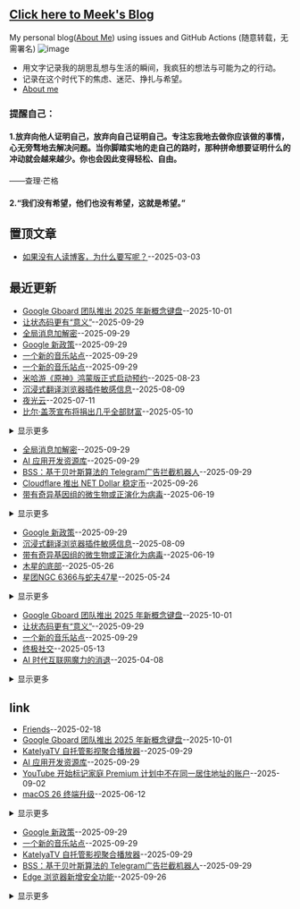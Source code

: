 ## [Click here to Meek's Blog](https://meektion.github.io/)
My personal blog([About Me](https://meektion.github.io/2025/02/16/8_About/)) using issues and GitHub Actions (随意转载，无需署名)
![image](https://github.com/user-attachments/assets/a168bf11-661e-4566-b042-7fc9544de528)

* 用文字记录我的胡思乱想与生活的瞬间，我疯狂的想法与可能为之的行动。  
* 记录在这个时代下的焦虑、迷茫、挣扎与希望。
* [About me](https://github.com/myogg/myogg)

### 提醒自己：
#### 1.放弃向他人证明自己，放弃向自己证明自己。专注忘我地去做你应该做的事情，心无旁骛地去解决问题。当你脚踏实地的走自己的路时，那种拼命想要证明什么的冲动就会越来越少。你也会因此变得轻松、自由。

——查理·芒格

#### 2.“我们没有希望，他们也没有希望，这就是希望。”

## 置顶文章
- [如果没有人读博客，为什么要写呢？](https://github.com/meektion/meektion.github.io/issues/79)--2025-03-03
## 最近更新
- [Google Gboard 团队推出 2025 年新概念键盘](https://github.com/meektion/meektion.github.io/issues/128)--2025-10-01
- [让状态码更有“意义”](https://github.com/meektion/meektion.github.io/issues/127)--2025-09-29
- [全局消息加解密](https://github.com/meektion/meektion.github.io/issues/126)--2025-09-29
- [Google 新政策](https://github.com/meektion/meektion.github.io/issues/125)--2025-09-29
- [一个新的音乐站点](https://github.com/meektion/meektion.github.io/issues/124)--2025-09-29
- [一个新的音乐站点](https://github.com/meektion/meektion.github.io/issues/124)--2025-09-29
- [米哈游《原神》鸿蒙版正式启动预约](https://github.com/meektion/meektion.github.io/issues/117)--2025-08-23
- [沉浸式翻译浏览器插件敏感信息](https://github.com/meektion/meektion.github.io/issues/116)--2025-08-09
- [夜光云](https://github.com/meektion/meektion.github.io/issues/115)--2025-07-11
- [比尔·盖茨宣布将捐出几乎全部财富](https://github.com/meektion/meektion.github.io/issues/107)--2025-05-10
<details><summary>显示更多</summary>

- [全球 电视直播 免费在线观看平台](https://github.com/meektion/meektion.github.io/issues/106)--2025-04-29
- [创业家私藏的灵感宝库](https://github.com/meektion/meektion.github.io/issues/105)--2025-04-23
- [Telegram 假 Safeguard 骗局最新伎俩汇总](https://github.com/meektion/meektion.github.io/issues/104)--2025-04-16
- [春日](https://github.com/meektion/meektion.github.io/issues/90)--2025-03-16
- [HeyGen 一键翻译视频 AI](https://github.com/meektion/meektion.github.io/issues/85)--2025-03-05
- [苹果推出搭载 M3 芯片的 2025 款 iPad Air](https://github.com/meektion/meektion.github.io/issues/81)--2025-03-04
- [如果没有人读博客，为什么要写呢？](https://github.com/meektion/meektion.github.io/issues/79)--2025-03-03
- [蜂鸟鹰蛾](https://github.com/meektion/meektion.github.io/issues/62)--2025-02-26
- [US.KG 已恢复运作](https://github.com/meektion/meektion.github.io/issues/60)--2025-02-25
- [TVBox自用影视源与iptv源](https://github.com/meektion/meektion.github.io/issues/48)--2025-02-20
- [该上班了](https://github.com/meektion/meektion.github.io/issues/38)--2025-02-19
- [有效的洛雪音源](https://github.com/meektion/meektion.github.io/issues/26)--2025-02-17
</details>

- [全局消息加解密](https://github.com/meektion/meektion.github.io/issues/126)--2025-09-29
- [AI 应用开发资源库](https://github.com/meektion/meektion.github.io/issues/122)--2025-09-29
- [BSS：基于贝叶斯算法的 Telegram广告拦截机器人](https://github.com/meektion/meektion.github.io/issues/121)--2025-09-29
- [Cloudflare 推出 NET Dollar 稳定币](https://github.com/meektion/meektion.github.io/issues/119)--2025-09-26
- [带有奇异基因组的微生物或正演化为病毒](https://github.com/meektion/meektion.github.io/issues/114)--2025-06-19
<details><summary>显示更多</summary>

- [日环食与日全食的混合日食](https://github.com/meektion/meektion.github.io/issues/113)--2025-06-13
- [macOS 26 终端升级](https://github.com/meektion/meektion.github.io/issues/112)--2025-06-12
- [终极社交](https://github.com/meektion/meektion.github.io/issues/109)--2025-05-13
- [GitHub 现在提供Windows arm64 运行器](https://github.com/meektion/meektion.github.io/issues/103)--2025-04-15
- [汉洋和朋友们的全世界建模项目 Funes World](https://github.com/meektion/meektion.github.io/issues/92)--2025-03-19
- [Serverless Cloud Notepad 云笔记](https://github.com/meektion/meektion.github.io/issues/91)--2025-03-18
- [基于 CF Pages+AI 制作的论坛](https://github.com/meektion/meektion.github.io/issues/87)--2025-03-08
- [百度文库和百度网盘，全量接入了 DeepSeek-R1 满血版](https://github.com/meektion/meektion.github.io/issues/84)--2025-03-05
- [如果没有人读博客，为什么要写呢？](https://github.com/meektion/meektion.github.io/issues/79)--2025-03-03
- [文生图：AI 驱动下的图像创作魔法世界](https://github.com/meektion/meektion.github.io/issues/76)--2025-03-02
- [通过手机或平板等设备配置Hexo](https://github.com/meektion/meektion.github.io/issues/70)--2025-02-28
- [方向永远比速度更重要](https://github.com/meektion/meektion.github.io/issues/65)--2025-02-28
- [命令与征服开源](https://github.com/meektion/meektion.github.io/issues/64)--2025-02-28
- [ai资讯](https://github.com/meektion/meektion.github.io/issues/61)--2025-02-26
- [US.KG 已恢复运作](https://github.com/meektion/meektion.github.io/issues/60)--2025-02-25
- [Google Drive 现在支持搜索转录后的字幕文稿](https://github.com/meektion/meektion.github.io/issues/59)--2025-02-25
- [Gmail将全面启用扫码认证取代短信验证码](https://github.com/meektion/meektion.github.io/issues/58)--2025-02-24
- [无题](https://github.com/meektion/meektion.github.io/issues/56)--2025-02-23
- [一款以Telegram作为储存的文件外链系统](https://github.com/meektion/meektion.github.io/issues/54)--2025-02-22
- [推荐一个开源项目Moments - 极简朋友圈](https://github.com/meektion/meektion.github.io/issues/50)--2025-02-21
- [推荐的docker应用](https://github.com/meektion/meektion.github.io/issues/49)--2025-02-20
- [TVBox自用影视源与iptv源](https://github.com/meektion/meektion.github.io/issues/48)--2025-02-20
- [让命令行工具连接代理](https://github.com/meektion/meektion.github.io/issues/44)--2025-02-19
- [3D地形图](https://github.com/meektion/meektion.github.io/issues/41)--2025-02-19
- [问界M9的车灯互动游戏](https://github.com/meektion/meektion.github.io/issues/40)--2025-02-19
- [GitHub Skyline，可生成 3D 可打印 STL 文件](https://github.com/meektion/meektion.github.io/issues/39)--2025-02-19
- [永久激活 Windows](https://github.com/meektion/meektion.github.io/issues/37)--2025-02-19
- [Ghosten-Player：视频 播放器](https://github.com/meektion/meektion.github.io/issues/36)--2025-02-19
- [学习人工智能和机器学习的免费资源](https://github.com/meektion/meektion.github.io/issues/35)--2025-02-18
- [Grok 3 将于太平洋时间周一晚上 8 点发布现场演示](https://github.com/meektion/meektion.github.io/issues/30)--2025-02-18
- [全球免费电视频道的M3U直播源](https://github.com/meektion/meektion.github.io/issues/29)--2025-02-17
- [开源的 DJ 混音软件](https://github.com/meektion/meektion.github.io/issues/28)--2025-02-17
- [一个在线电子印章生成工具](https://github.com/meektion/meektion.github.io/issues/27)--2025-02-17
- [有效的洛雪音源](https://github.com/meektion/meektion.github.io/issues/26)--2025-02-17
- [第一颗直连手机的星链卫星已经完成](https://github.com/meektion/meektion.github.io/issues/24)--2025-02-17
- [阿比斯库的幻日](https://github.com/meektion/meektion.github.io/issues/22)--2025-02-17
- [使用 Nginx Proxy Manager 进行反代的基本步骤](https://github.com/meektion/meektion.github.io/issues/20)--2025-02-17
- [掠过木星](https://github.com/meektion/meektion.github.io/issues/19)--2025-02-17
- [沙子国际象棋](https://github.com/meektion/meektion.github.io/issues/14)--2025-02-16
- [威尼斯直播](https://github.com/meektion/meektion.github.io/issues/12)--2025-02-16
- [超声波洗澡机](https://github.com/meektion/meektion.github.io/issues/11)--2025-02-16
- [树莓派掌上电脑](https://github.com/meektion/meektion.github.io/issues/10)--2025-02-16
- [DevToys - 一款开源的开发者工具箱](https://github.com/meektion/meektion.github.io/issues/9)--2025-02-16
</details>

- [Google 新政策](https://github.com/meektion/meektion.github.io/issues/125)--2025-09-29
- [沉浸式翻译浏览器插件敏感信息](https://github.com/meektion/meektion.github.io/issues/116)--2025-08-09
- [带有奇异基因组的微生物或正演化为病毒](https://github.com/meektion/meektion.github.io/issues/114)--2025-06-19
- [木星的底部](https://github.com/meektion/meektion.github.io/issues/111)--2025-05-26
- [星团NGC 6366与蛇夫47星](https://github.com/meektion/meektion.github.io/issues/110)--2025-05-24
<details><summary>显示更多</summary>

- [思考一下](https://github.com/meektion/meektion.github.io/issues/102)--2025-04-15
- [将你的创意和图像转化为视频](https://github.com/meektion/meektion.github.io/issues/101)--2025-04-13
- [微软： Windows 的inetpub文件夹用于安全修復](https://github.com/meektion/meektion.github.io/issues/100)--2025-04-13
- [谷歌推出云端 AI 编程工具](https://github.com/meektion/meektion.github.io/issues/98)--2025-04-12
- [基于 CF Pages+AI 制作的论坛](https://github.com/meektion/meektion.github.io/issues/87)--2025-03-08
- [用 AI 工作流搭建的 Hacker News 每日播报](https://github.com/meektion/meektion.github.io/issues/86)--2025-03-08
- [HeyGen 一键翻译视频 AI](https://github.com/meektion/meektion.github.io/issues/85)--2025-03-05
- [百度文库和百度网盘，全量接入了 DeepSeek-R1 满血版](https://github.com/meektion/meektion.github.io/issues/84)--2025-03-05
- [Telegram 正在测试“付费说话”功能](https://github.com/meektion/meektion.github.io/issues/83)--2025-03-04
- [微软官宣今年5月关闭Skype业务](https://github.com/meektion/meektion.github.io/issues/82)--2025-03-04
- [苹果推出搭载 M3 芯片的 2025 款 iPad Air](https://github.com/meektion/meektion.github.io/issues/81)--2025-03-04
- [Firefly ‘Blue Ghost’ 成功登陆月球表面](https://github.com/meektion/meektion.github.io/issues/80)--2025-03-04
- [卡巴斯基在 GitHub 上发现隐藏的恶意程序](https://github.com/meektion/meektion.github.io/issues/78)--2025-03-03
- [Telegram将推出展示用户更多信息的功能](https://github.com/meektion/meektion.github.io/issues/71)--2025-03-01
- [通过手机或平板等设备配置Hexo](https://github.com/meektion/meektion.github.io/issues/70)--2025-02-28
- [ChatGPT4.5凌晨发布](https://github.com/meektion/meektion.github.io/issues/69)--2025-02-28
- [命令与征服开源](https://github.com/meektion/meektion.github.io/issues/64)--2025-02-28
- [ai资讯](https://github.com/meektion/meektion.github.io/issues/61)--2025-02-26
- [HTTP状态码301、302、307、308的区别](https://github.com/meektion/meektion.github.io/issues/55)--2025-02-22
- [us.kg二级域名重置为空解析](https://github.com/meektion/meektion.github.io/issues/53)--2025-02-21
- [推荐的docker应用](https://github.com/meektion/meektion.github.io/issues/49)--2025-02-20
- [一个用于个人托管和管理直播源的项目](https://github.com/meektion/meektion.github.io/issues/47)--2025-02-20
- [谷歌 Gemini 或将支持视频生成](https://github.com/meektion/meektion.github.io/issues/46)--2025-02-20
- [SpaceX 首次实现跨国回收](https://github.com/meektion/meektion.github.io/issues/45)--2025-02-20
- [让命令行工具连接代理](https://github.com/meektion/meektion.github.io/issues/44)--2025-02-19
- [GitHub Skyline，可生成 3D 可打印 STL 文件](https://github.com/meektion/meektion.github.io/issues/39)--2025-02-19
- [永久激活 Windows](https://github.com/meektion/meektion.github.io/issues/37)--2025-02-19
- [Ghosten-Player：视频 播放器](https://github.com/meektion/meektion.github.io/issues/36)--2025-02-19
- [学习人工智能和机器学习的免费资源](https://github.com/meektion/meektion.github.io/issues/35)--2025-02-18
- [AI‘横行，网站形式的互联网走向何方](https://github.com/meektion/meektion.github.io/issues/33)--2025-02-18
- [三个开源的 Android 邮件客户端](https://github.com/meektion/meektion.github.io/issues/31)--2025-02-18
- [开源的 DJ 混音软件](https://github.com/meektion/meektion.github.io/issues/28)--2025-02-17
- [一个在线电子印章生成工具](https://github.com/meektion/meektion.github.io/issues/27)--2025-02-17
- [第一颗直连手机的星链卫星已经完成](https://github.com/meektion/meektion.github.io/issues/24)--2025-02-17
- [阿比斯库的幻日](https://github.com/meektion/meektion.github.io/issues/22)--2025-02-17
- [一家英国公司正在建造水下住宅](https://github.com/meektion/meektion.github.io/issues/15)--2025-02-16
- [超声波洗澡机](https://github.com/meektion/meektion.github.io/issues/11)--2025-02-16
- [树莓派掌上电脑](https://github.com/meektion/meektion.github.io/issues/10)--2025-02-16
- [DevToys - 一款开源的开发者工具箱](https://github.com/meektion/meektion.github.io/issues/9)--2025-02-16
</details>

- [Google Gboard 团队推出 2025 年新概念键盘](https://github.com/meektion/meektion.github.io/issues/128)--2025-10-01
- [让状态码更有“意义”](https://github.com/meektion/meektion.github.io/issues/127)--2025-09-29
- [一个新的音乐站点](https://github.com/meektion/meektion.github.io/issues/124)--2025-09-29
- [终极社交](https://github.com/meektion/meektion.github.io/issues/109)--2025-05-13
- [AI 时代互联网魔力的消退](https://github.com/meektion/meektion.github.io/issues/97)--2025-04-08
<details><summary>显示更多</summary>

- [发布Issues转化为hexo文章](https://github.com/meektion/meektion.github.io/issues/96)--2025-04-06
- [高德地图：最美绕路](https://github.com/meektion/meektion.github.io/issues/93)--2025-04-01
- [汉洋和朋友们的全世界建模项目 Funes World](https://github.com/meektion/meektion.github.io/issues/92)--2025-03-19
- [最近干了什么](https://github.com/meektion/meektion.github.io/issues/89)--2025-03-15
- [用 AI 工作流搭建的 Hacker News 每日播报](https://github.com/meektion/meektion.github.io/issues/86)--2025-03-08
- [如果没有人读博客，为什么要写呢？](https://github.com/meektion/meektion.github.io/issues/79)--2025-03-03
- [方向永远比速度更重要](https://github.com/meektion/meektion.github.io/issues/65)--2025-02-28
- [无题](https://github.com/meektion/meektion.github.io/issues/56)--2025-02-23
- [xA 正式发发布了 AI 大模型](https://github.com/meektion/meektion.github.io/issues/34)--2025-02-18
- [AI‘横行，网站形式的互联网走向何方](https://github.com/meektion/meektion.github.io/issues/33)--2025-02-18
- [Grok 3 将于太平洋时间周一晚上 8 点发布现场演示](https://github.com/meektion/meektion.github.io/issues/30)--2025-02-18
- [使用 Nginx Proxy Manager 进行反代的基本步骤](https://github.com/meektion/meektion.github.io/issues/20)--2025-02-17
- [github子仓库如可绑定域名](https://github.com/meektion/meektion.github.io/issues/16)--2025-02-16
</details>

## link
- [Friends](https://github.com/meektion/meektion.github.io/issues/32)--2025-02-18
- [Google Gboard 团队推出 2025 年新概念键盘](https://github.com/meektion/meektion.github.io/issues/128)--2025-10-01
- [KatelyaTV 自托管影视聚合播放器](https://github.com/meektion/meektion.github.io/issues/123)--2025-09-29
- [AI 应用开发资源库](https://github.com/meektion/meektion.github.io/issues/122)--2025-09-29
- [YouTube 开始标记家庭 Premium 计划中不在同一居住地址的账户](https://github.com/meektion/meektion.github.io/issues/118)--2025-09-02
- [macOS 26 终端升级](https://github.com/meektion/meektion.github.io/issues/112)--2025-06-12
<details><summary>显示更多</summary>

- [判断力非常重要](https://github.com/meektion/meektion.github.io/issues/95)--2025-04-03
- [最近干了什么](https://github.com/meektion/meektion.github.io/issues/89)--2025-03-15
- [热门 SaaS 软件工具「开源平替」合集](https://github.com/meektion/meektion.github.io/issues/88)--2025-03-11
- [基于 CF Pages+AI 制作的论坛](https://github.com/meektion/meektion.github.io/issues/87)--2025-03-08
- [如果没有人读博客，为什么要写呢？](https://github.com/meektion/meektion.github.io/issues/79)--2025-03-03
- [我来人间一趟，也要驰骋一场 ---](https://github.com/meektion/meektion.github.io/issues/77)--2025-03-02
- [文生图：AI 驱动下的图像创作魔法世界](https://github.com/meektion/meektion.github.io/issues/76)--2025-03-02
- [Telegram将推出展示用户更多信息的功能](https://github.com/meektion/meektion.github.io/issues/71)--2025-03-01
- [方向永远比速度更重要](https://github.com/meektion/meektion.github.io/issues/65)--2025-02-28
- [ai资讯](https://github.com/meektion/meektion.github.io/issues/61)--2025-02-26
- [Gmail将全面启用扫码认证取代短信验证码](https://github.com/meektion/meektion.github.io/issues/58)--2025-02-24
- [记录 webfollow 中 订阅的RSS源](https://github.com/meektion/meektion.github.io/issues/52)--2025-02-21
- [xA 正式发发布了 AI 大模型](https://github.com/meektion/meektion.github.io/issues/34)--2025-02-18
- [全球免费电视频道的M3U直播源](https://github.com/meektion/meektion.github.io/issues/29)--2025-02-17
- [有效的洛雪音源](https://github.com/meektion/meektion.github.io/issues/26)--2025-02-17
</details>

- [Google 新政策](https://github.com/meektion/meektion.github.io/issues/125)--2025-09-29
- [一个新的音乐站点](https://github.com/meektion/meektion.github.io/issues/124)--2025-09-29
- [KatelyaTV 自托管影视聚合播放器](https://github.com/meektion/meektion.github.io/issues/123)--2025-09-29
- [BSS：基于贝叶斯算法的 Telegram广告拦截机器人](https://github.com/meektion/meektion.github.io/issues/121)--2025-09-29
- [Edge 浏览器新增安全功能](https://github.com/meektion/meektion.github.io/issues/120)--2025-09-26
<details><summary>显示更多</summary>

- [Cloudflare 推出 NET Dollar 稳定币](https://github.com/meektion/meektion.github.io/issues/119)--2025-09-26
- [日环食与日全食的混合日食](https://github.com/meektion/meektion.github.io/issues/113)--2025-06-13
- [macOS 26 终端升级](https://github.com/meektion/meektion.github.io/issues/112)--2025-06-12
- [星团NGC 6366与蛇夫47星](https://github.com/meektion/meektion.github.io/issues/110)--2025-05-24
- [比尔·盖茨宣布将捐出几乎全部财富](https://github.com/meektion/meektion.github.io/issues/107)--2025-05-10
- [全球 电视直播 免费在线观看平台](https://github.com/meektion/meektion.github.io/issues/106)--2025-04-29
- [VERT--开源的文件转换工具](https://github.com/meektion/meektion.github.io/issues/99)--2025-04-13
- [谷歌推出云端 AI 编程工具](https://github.com/meektion/meektion.github.io/issues/98)--2025-04-12
- [快速制作 Apple 发布会风格的 Bento UI 图片](https://github.com/meektion/meektion.github.io/issues/94)--2025-04-02
- [Serverless Cloud Notepad 云笔记](https://github.com/meektion/meektion.github.io/issues/91)--2025-03-18
- [热门 SaaS 软件工具「开源平替」合集](https://github.com/meektion/meektion.github.io/issues/88)--2025-03-11
- [基于 CF Pages+AI 制作的论坛](https://github.com/meektion/meektion.github.io/issues/87)--2025-03-08
- [用 AI 工作流搭建的 Hacker News 每日播报](https://github.com/meektion/meektion.github.io/issues/86)--2025-03-08
- [HeyGen 一键翻译视频 AI](https://github.com/meektion/meektion.github.io/issues/85)--2025-03-05
- [文生图：AI 驱动下的图像创作魔法世界](https://github.com/meektion/meektion.github.io/issues/76)--2025-03-02
- [T8RIN/ImageToolbox Android](https://github.com/meektion/meektion.github.io/issues/63)--2025-02-27
- [Google Drive 现在支持搜索转录后的字幕文稿](https://github.com/meektion/meektion.github.io/issues/59)--2025-02-25
- [typecho 博客主题推荐](https://github.com/meektion/meektion.github.io/issues/57)--2025-02-23
- [一款以Telegram作为储存的文件外链系统](https://github.com/meektion/meektion.github.io/issues/54)--2025-02-22
- [记录 webfollow 中 订阅的RSS源](https://github.com/meektion/meektion.github.io/issues/52)--2025-02-21
- [推荐个开源项目极简论坛](https://github.com/meektion/meektion.github.io/issues/51)--2025-02-21
- [推荐一个开源项目Moments - 极简朋友圈](https://github.com/meektion/meektion.github.io/issues/50)--2025-02-21
- [TVBox自用影视源与iptv源](https://github.com/meektion/meektion.github.io/issues/48)--2025-02-20
- [仙王座的象鼻星云](https://github.com/meektion/meektion.github.io/issues/43)--2025-02-19
- [NGC 300：恒星的聚落](https://github.com/meektion/meektion.github.io/issues/42)--2025-02-19
- [3D地形图](https://github.com/meektion/meektion.github.io/issues/41)--2025-02-19
- [问界M9的车灯互动游戏](https://github.com/meektion/meektion.github.io/issues/40)--2025-02-19
</details>

